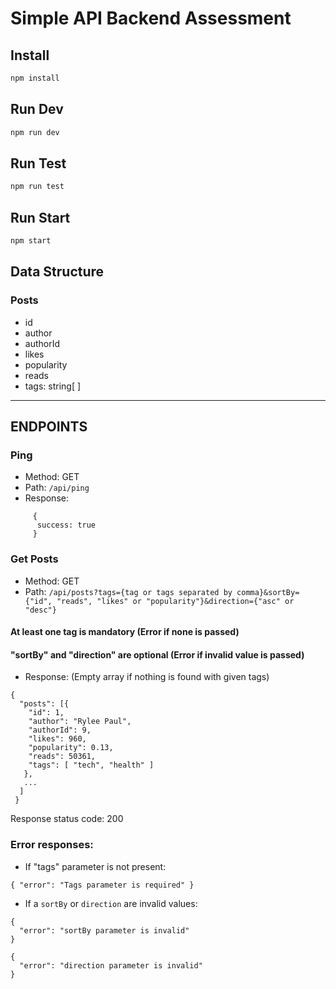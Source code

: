 # Simple API Backend Assessment

## Install

```sh
npm install
```

## Run Dev

```sh
npm run dev
```

## Run Test

```sh
npm run test
```

## Run Start

```sh
npm start
```

## Data Structure  
  
 ### Posts
  * id
  * author
  * authorId
  * likes
  * popularity
  * reads
  * tags: string[ ] 
---

## ENDPOINTS 

 ### Ping
  * Method: GET
  * Path: `/api/ping`
  * Response:
```
     { 
      success: true 
     }
```
 ### Get Posts
  * Method: GET
  * Path: `/api/posts?tags={tag or tags separated by comma}&sortBy={"id", "reads", "likes" or "popularity"}&direction={"asc" or "desc"}`
  #### At least one tag is mandatory (Error if none is passed)
  #### "sortBy" and "direction" are optional (Error if invalid value is passed)
  * Response: (Empty array if nothing is found with given tags)
  ```
  {
    "posts": [{
      "id": 1,
      "author": "Rylee Paul",
      "authorId": 9,
      "likes": 960,
      "popularity": 0.13,
      "reads": 50361,
      "tags": [ "tech", "health" ]
     },
     ...
    ]
   }
```
Response status code: 200

 ### Error responses:
  * If "tags" parameter is not present:

```
{ "error": "Tags parameter is required" }
```

  * If  a `sortBy` or `direction` are invalid values:

```
{ 
  "error": "sortBy parameter is invalid" 
}
```

```
{ 
  "error": "direction parameter is invalid" 
}
```
